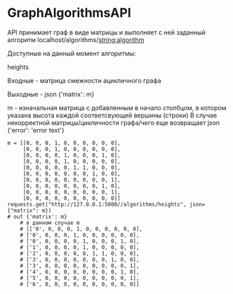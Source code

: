 # GraphAlgorithmsAPI
API принимает граф в виде матрицы и выполняет с ней заданный алгоритм
localhost/algorithms/<string:algorithm>

Доступные на данный момент алгоритмы:

 heights
 
  Входные - матрица смежности ацикличного графа

  Выходные - json {'matrix': m}

  m - изначальная матрица с добавленным в начало столбцом, в котором указана высота каждой соответсвующей вершины (строки)
  В случае некорректной матрицы/цикличности графа/чего еще возвращает json {'error': 'error text'}

    m = [[0, 0, 0, 1, 0, 0, 0, 0, 0, 0],
         [0, 0, 0, 1, 0, 0, 0, 0, 0, 0],
         [0, 0, 0, 0, 1, 0, 0, 0, 1, 0],
         [0, 0, 0, 0, 1, 0, 0, 0, 0, 0],
         [0, 0, 0, 0, 0, 1, 1, 0, 0, 0],
         [0, 0, 0, 0, 0, 0, 0, 1, 0, 0],
         [0, 0, 0, 0, 0, 0, 0, 0, 0, 1],
         [0, 0, 0, 0, 0, 0, 0, 0, 1, 0],
         [0, 0, 0, 0, 0, 0, 0, 0, 0, 1],
         [0, 0, 0, 0, 0, 0, 0, 0, 0, 0]]
    requests.get("http://127.0.0.1:5000//algorithms/heights", json={"matrix": m})
    # out {'matrix': m}
        # в данном случае m
        # [['0', 0, 0, 0, 1, 0, 0, 0, 0, 0, 0],
        # ['0', 0, 0, 0, 1, 0, 0, 0, 0, 0, 0],
        # ['0', 0, 0, 0, 0, 1, 0, 0, 0, 1, 0],
        # ['1', 0, 0, 0, 0, 1, 0, 0, 0, 0, 0],
        # ['2', 0, 0, 0, 0, 0, 1, 1, 0, 0, 0],
        # ['3', 0, 0, 0, 0, 0, 0, 0, 1, 0, 0],
        # ['3', 0, 0, 0, 0, 0, 0, 0, 0, 0, 1],
        # ['4', 0, 0, 0, 0, 0, 0, 0, 0, 1, 0],
        # ['5', 0, 0, 0, 0, 0, 0, 0, 0, 0, 1],
        # ['6', 0, 0, 0, 0, 0, 0, 0, 0, 0, 0]]

    

 